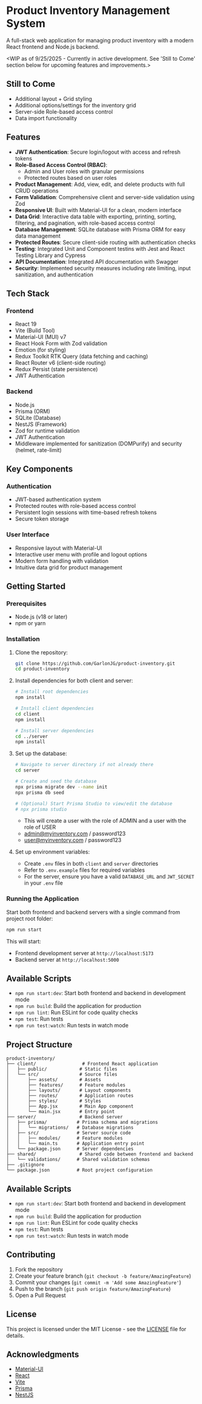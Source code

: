 # Product Inventory Management System

A full-stack web application for managing product inventory with a modern React frontend and Node.js backend.

<WIP as of 9/25/2025 - Currently in active development. See 'Still to Come' section below for upcoming features and improvements.>

## Still to Come
- Additional layout + Grid styling
- Additional options/settings for the inventory grid
- Server-side Role-based access control
- Data import functionality

## Features

- **JWT Authentication**: Secure login/logout with access and refresh tokens
- **Role-Based Access Control (RBAC)**:
  - Admin and User roles with granular permissions
  - Protected routes based on user roles
- **Product Management**: Add, view, edit, and delete products with full CRUD operations
- **Form Validation**: Comprehensive client and server-side validation using Zod
- **Responsive UI**: Built with Material-UI for a clean, modern interface
- **Data Grid**: Interactive data table with exporting, printing, sorting, filtering, and pagination, with role-based access control
- **Database Management**: SQLite database with Prisma ORM for easy data management
- **Protected Routes**: Secure client-side routing with authentication checks
- **Testing**: Integrated Unit and Component testins with Jest and React Testing Library and Cypress
- **API Documentation**: Integrated API documentation with Swagger
- **Security**: Implemented security measures including rate limiting, input sanitization, and authentication

## Tech Stack

### Frontend
- React 19
- Vite (Build Tool)
- Material-UI (MUI) v7
- React Hook Form with Zod validation
- Emotion (for styling)
- Redux Toolkit RTK Query (data fetching and caching)
- React Router v6 (client-side routing)
- Redux Persist (state persistence)
- JWT Authentication

### Backend
- Node.js
- Prisma (ORM)
- SQLite (Database)
- NestJS (Framework)
- Zod for runtime validation
- JWT Authentication
- Middleware implemented for sanitization (DOMPurify) and security (helmet, rate-limit)

## Key Components

### Authentication
- JWT-based authentication system
- Protected routes with role-based access control
- Persistent login sessions with time-based refresh tokens
- Secure token storage

### User Interface
- Responsive layout with Material-UI
- Interactive user menu with profile and logout options
- Modern form handling with validation
- Intuitive data grid for product management

## Getting Started

### Prerequisites

- Node.js (v18 or later)
- npm or yarn

### Installation

1. Clone the repository:
   ```bash
   git clone https://github.com/GarlonJG/product-inventory.git
   cd product-inventory
   ```

2. Install dependencies for both client and server:
   ```bash
   # Install root dependencies
   npm install
   
   # Install client dependencies
   cd client
   npm install
   
   # Install server dependencies
   cd ../server
   npm install
   ```

3. Set up the database:
   ```bash
   # Navigate to server directory if not already there
   cd server
   
   # Create and seed the database
   npx prisma migrate dev --name init
   npx prisma db seed
   
   # (Optional) Start Prisma Studio to view/edit the database
   # npx prisma studio
   ```
    - This will create a user with the role of ADMIN and a user with the role of USER
     - admin@myinventory.com / password123
     - user@myinventory.com / password123

4. Set up environment variables:
   - Create `.env` files in both `client` and `server` directories
   - Refer to `.env.example` files for required variables
   - For the server, ensure you have a valid `DATABASE_URL` and `JWT_SECRET` in your `.env` file

### Running the Application

Start both frontend and backend servers with a single command from project root folder:
```bash
npm run start
```

This will start:
- Frontend development server at `http://localhost:5173`
- Backend server at `http://localhost:5000`

## Available Scripts

- `npm run start:dev`: Start both frontend and backend in development mode
- `npm run build`: Build the application for production
- `npm run lint`: Run ESLint for code quality checks
- `npm test`: Run tests
- `npm run test:watch`: Run tests in watch mode

## Project Structure

```
product-inventory/
├── client/                 # Frontend React application
│   ├── public/            # Static files
│   └── src/               # Source files
│       ├── assets/        # Assets
│       ├── features/      # Feature modules
│       ├── layouts/       # Layout components
│       ├── routes/        # Application routes
│       ├── styles/        # Styles
│       ├── App.jsx        # Main App component
│       └── main.jsx       # Entry point
├── server/                # Backend server
│   ├── prisma/           # Prisma schema and migrations
│   │   └── migrations/   # Database migrations
│   ├── src/              # Server source code
│   │   ├── modules/      # Feature modules
│   │   └── main.ts       # Application entry point
│   └── package.json      # Server dependencies
├── shared/                # Shared code between frontend and backend
│   └── validations/      # Shared validation schemas
├── .gitignore
└── package.json          # Root project configuration
```

## Available Scripts

- `npm run start:dev`: Start both frontend and backend in development mode
- `npm run build`: Build the application for production
- `npm run lint`: Run ESLint for code quality checks
- `npm test`: Run tests
- `npm run test:watch`: Run tests in watch mode

## Contributing

1. Fork the repository
2. Create your feature branch (`git checkout -b feature/AmazingFeature`)
3. Commit your changes (`git commit -m 'Add some AmazingFeature'`)
4. Push to the branch (`git push origin feature/AmazingFeature`)
5. Open a Pull Request

## License

This project is licensed under the MIT License - see the [LICENSE](LICENSE) file for details.

## Acknowledgments

- [Material-UI](https://mui.com/)
- [React](https://reactjs.org/)
- [Vite](https://vitejs.dev/)
- [Prisma](https://www.prisma.io/)
- [NestJS](https://nestjs.com/)
